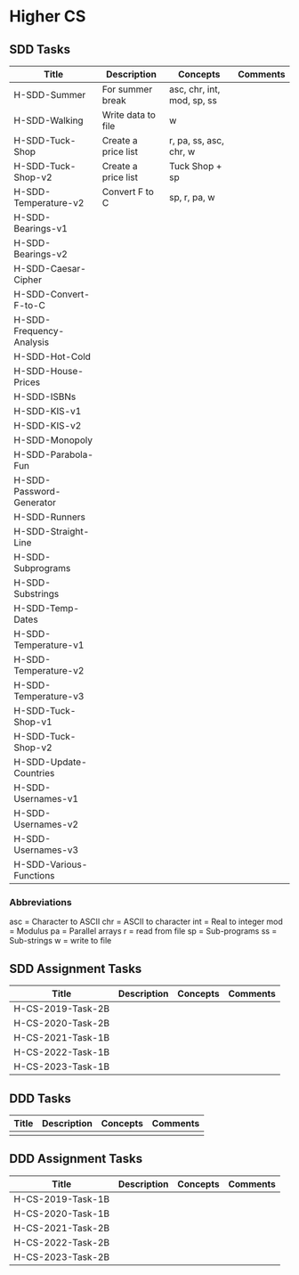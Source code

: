 # Higher CS


## SDD Tasks

| Title                    | Description         | Concepts                   | Comments |
| -----                    | -----------         | --------                   | -------- |
| H-SDD-Summer             | For summer break    | asc, chr, int, mod, sp, ss | |
| H-SDD-Walking            | Write data to file  | w                          | |
| H-SDD-Tuck-Shop          | Create a price list | r, pa, ss, asc, chr, w     | |
| H-SDD-Tuck-Shop-v2       | Create a price list | Tuck Shop + sp             | |
| H-SDD-Temperature-v2     | Convert F to C      | sp, r, pa, w               | |
| H-SDD-Bearings-v1        | | | |
| H-SDD-Bearings-v2        | | | |
| H-SDD-Caesar-Cipher      | | | |
| H-SDD-Convert-F-to-C     | | | |
| H-SDD-Frequency-Analysis | | | |
| H-SDD-Hot-Cold           | | | |
| H-SDD-House-Prices       | | | |
| H-SDD-ISBNs              | | | |
| H-SDD-KIS-v1             | | | |
| H-SDD-KIS-v2             | | | |
| H-SDD-Monopoly           | | | |
| H-SDD-Parabola-Fun       | | | |
| H-SDD-Password-Generator | | | |
| H-SDD-Runners            | | | |
| H-SDD-Straight-Line      | | | |
| H-SDD-Subprograms        | | | |
| H-SDD-Substrings         | | | |
| H-SDD-Temp-Dates         | | | |
| H-SDD-Temperature-v1     | | | |
| H-SDD-Temperature-v2     | | | |
| H-SDD-Temperature-v3     | | | |
| H-SDD-Tuck-Shop-v1       | | | |
| H-SDD-Tuck-Shop-v2       | | | |
| H-SDD-Update-Countries   | | | |
| H-SDD-Usernames-v1       | | | |
| H-SDD-Usernames-v2       | | | |
| H-SDD-Usernames-v3       | | | |
| H-SDD-Various-Functions  | | | |


### Abbreviations

asc = Character to ASCII
chr = ASCII to character
int = Real to integer
mod = Modulus
pa = Parallel arrays
r = read from file
sp = Sub-programs
ss = Sub-strings
w = write to file


## SDD Assignment Tasks

| Title             | Description | Concepts | Comments |
| -----             | ----------- | -------- | -------- |
| H-CS-2019-Task-2B | | | |
| H-CS-2020-Task-2B | | | |
| H-CS-2021-Task-1B | | | |
| H-CS-2022-Task-1B | | | |
| H-CS-2023-Task-1B | | | |


## DDD Tasks

| Title         | Description | Concepts | Comments |
| -----         | ----------- | -------- | -------- |
| | | | | 


## DDD Assignment Tasks

| Title             | Description | Concepts | Comments |
| -----             | ----------- | -------- | -------- |
| H-CS-2019-Task-1B | | | |
| H-CS-2020-Task-1B | | | |
| H-CS-2021-Task-2B | | | |
| H-CS-2022-Task-2B | | | |
| H-CS-2023-Task-2B | | | |